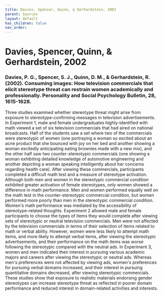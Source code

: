 ```yaml
---
title: Davies, Spencer, Quinn, & Gerhardstein, 2002
parent: Sources
layout: default
has_children: false
nav_order: 
---
```


# Davies, Spencer, Quinn, & Gerhardstein, 2002

### Davies, P. G., Spencer, S. J., Quinn, D. M., & Gerhardstein, R. (2002). Consuming images: How television commercials that elicit stereotype threat can restrain women academically and professionally. Personality and Social Psychology Bulletin, 28, 1615-1628.

Three studies examined whether stereotype threat might arise from exposure to stereotype-confirming messages in television advertisements. In Experiment 1, male and female undergraduates highly-identified with math viewed a set of six television commercials that had aired on national broadcasts. Half of the students saw a set where two of the commercials were stereotypic of women (one portraying a woman so excited about an acne product that she bounced with joy on her bed and another showing a woman excitedly anticipating eating brownies made with a new mix), and the other half saw two counter-stereotypic commercials (one showing a woman exhibiting detailed knowledge of automotive engineering and another depicting a woman speaking intelligently about her concerns regarding health care). After viewing these commercials, participants completed a difficult math test and a measure of stereotype activation. Although both men and women in the stereotypic commercial condition exhibited greater activation of female stereotypes, only women showed a difference in math performance. Men and women performed equally well on the math test in the counter-stereotypic commercial condition, but women performed more poorly than men in the stereotypic commercial condition. Women's math performance was mediated by the accessibility of stereotype-related thoughts. Experiment 2 allowed male and female participants to choose the types of items they would complete after viewing sets of stereotypic or neutral television commercials. Men were not affected by the television commercials in terms of their selection of items related to math or verbal ability. However, women were less likely to attempt math items, and more likely to attempt verbal items, after viewing the stereotypic advertisements, and their performance on the math items was worse following the stereotypic compared with the neutral ads. In Experiment 3, women and men indicated their interest in pursuing various academic majors and careers after viewing the stereotypic or neutral ads. Whereas men's preferences were not affected by viewing ads, women's preferences for pursuing verbal domains increased, and their interest in pursuing quantitative domains decreased, after viewing stereotypic commercials. These studies show that exposure to realistic materials endorsing gender stereotypes can increase stereotype threat as reflected in poorer domain performance and reduced interest in domain-related activities and interests.
